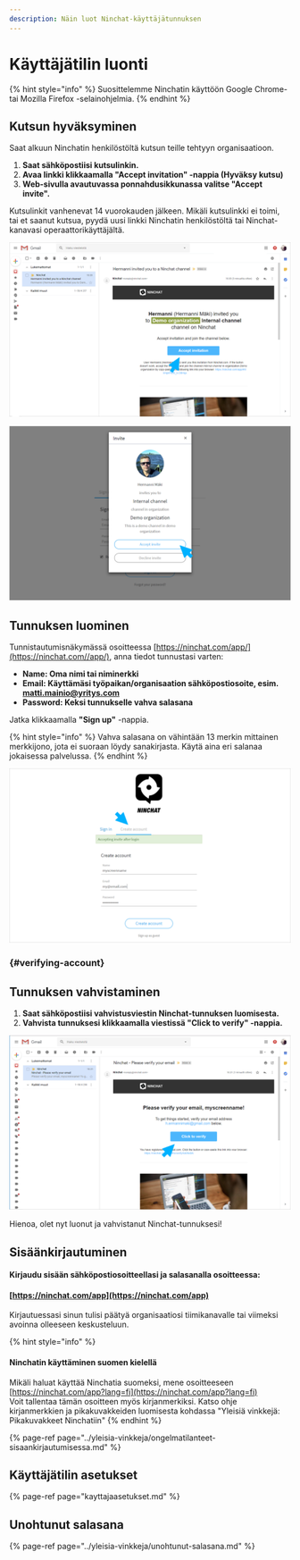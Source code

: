 ```yaml
---
description: Näin luot Ninchat-käyttäjätunnuksen
---
```


# Käyttäjätilin luonti

{% hint style="info" %}
Suosittelemme Ninchatin käyttöön Google Chrome- tai Mozilla Firefox -selainohjelmia.
{% endhint %}

## Kutsun hyväksyminen

Saat alkuun Ninchatin henkilöstöltä kutsun teille tehtyyn organisaatioon. 

1. **Saat sähköpostiisi kutsulinkin.** 
2. **Avaa linkki klikkaamalla "Accept invitation" -nappia \(Hyväksy kutsu\)**
3. **Web-sivulla avautuvassa ponnahdusikkunassa valitse "Accept invite".**

Kutsulinkit vanhenevat 14 vuorokauden jälkeen. Mikäli kutsulinkki ei toimi, tai et saanut kutsua, pyydä uusi linkki Ninchatin henkilöstöltä tai Ninchat-kanavasi operaattorikäyttäjältä.

![](../.gitbook/assets/invite-gmail.png)

![](../.gitbook/assets/invite-accept.png)

## **Tunnuksen luominen**

Tunnistautumisnäkymässä osoitteessa [https://ninchat.com/app/](https://ninchat.com//app/), anna tiedot tunnustasi varten:

* **Name: Oma nimi tai niminerkki**
* **Email: Käyttämäsi työpaikan/organisaation sähköpostiosoite, esim. matti.mainio@yritys.com**
* **Password: Keksi tunnukselle vahva salasana**

Jatka klikkaamalla **"Sign up"** -nappia.

{% hint style="info" %}
Vahva salasana on vähintään 13 merkin mittainen merkkijono, jota ei suoraan löydy sanakirjasta. Käytä aina eri salanaa jokaisessa palvelussa.
{% endhint %}

![](../.gitbook/assets/invite-accept-signup.png)

###  {#verifying-account}

## Tunnuksen vahvistaminen

1. **Saat sähköpostiisi vahvistusviestin Ninchat-tunnuksen luomisesta.**
2. **Vahvista tunnuksesi klikkaamalla viestissä "Click to verify" -nappia.**

![](../.gitbook/assets/verify.png)

Hienoa, olet nyt luonut ja vahvistanut Ninchat-tunnuksesi! 

## Sisäänkirjautuminen

#### Kirjaudu sisään sähköpostiosoitteellasi ja salasanalla osoitteessa:

#### [https://ninchat.com/app](https://ninchat.com/app)​

Kirjautuessasi sinun tulisi päätyä organisaatiosi tiimikanavalle tai viimeksi avoinna olleeseen keskusteluun.

{% hint style="info" %}
#### Ninchatin käyttäminen suomen kielellä

Mikäli haluat käyttää Ninchatia suomeksi, mene osoitteeseen [https://ninchat.com/app​?lang=fi](https://ninchat.com/app​?lang=fi)   
Voit tallentaa tämän osoitteen myös kirjanmerkiksi. Katso ohje kirjanmerkkien ja pikakuvakkeiden luomisesta kohdassa "Yleisiä vinkkejä: Pikakuvakkeet Ninchatiin"
{% endhint %}

{% page-ref page="../yleisia-vinkkeja/ongelmatilanteet-sisaankirjautumisessa.md" %}

## Käyttäjätilin asetukset

{% page-ref page="kayttajaasetukset.md" %}

## Unohtunut salasana

{% page-ref page="../yleisia-vinkkeja/unohtunut-salasana.md" %}



